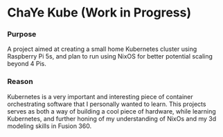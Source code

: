 # ChaYe Kube (Work in Progress)

### Purpose
A project aimed at creating a small home Kubernetes cluster using Raspberry Pi 5s, and plan to run using
NixOS for better potential scaling beyond 4 Pis.

### Reason
Kubernetes is a very important and interesting piece of container orchestrating software that I personally
wanted to learn. This projects serves as both a way of building a cool piece of hardware, while learning
Kubernetes, and further honing of my understanding of NixOs and my 3d modeling skills in Fusion 360.

